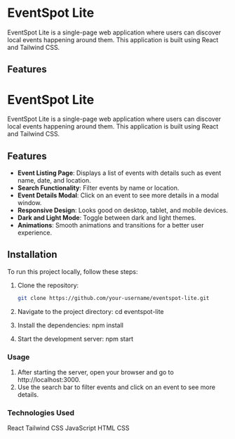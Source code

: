 # EventSpot Lite
EventSpot Lite is a single-page web application where users can discover local events happening around them. This application is built using React and Tailwind CSS.

## Features

# EventSpot Lite

EventSpot Lite is a single-page web application where users can discover local events happening around them. This application is built using React and Tailwind CSS.

## Features

- **Event Listing Page**: Displays a list of events with details such as event name, date, and location.
- **Search Functionality**: Filter events by name or location.
- **Event Details Modal**: Click on an event to see more details in a modal window.
- **Responsive Design**: Looks good on desktop, tablet, and mobile devices.
- **Dark and Light Mode**: Toggle between dark and light themes.
- **Animations**: Smooth animations and transitions for a better user experience.

## Installation

To run this project locally, follow these steps:

1. Clone the repository:
   ```bash
   git clone https://github.com/your-username/eventspot-lite.git

2. Navigate to the project directory:
    cd eventspot-lite

3. Install the dependencies:
    npm install

4. Start the development server:
    npm start


### Usage
1. After starting the server, open your browser and go to http://localhost:3000.
2. Use the search bar to filter events and click on an event to see more details.

### Technologies Used
React
Tailwind CSS
JavaScript
HTML
CSS
